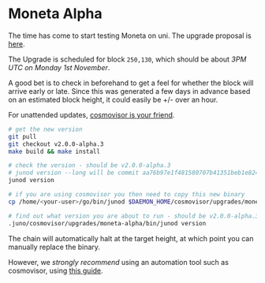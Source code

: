 # Moneta Alpha

The time has come to start testing Moneta on uni. The upgrade proposal is [here](https://uni.junoscan.com/proposals/1).

The Upgrade is scheduled for block `250,130`, which should be about _3PM UTC on Monday 1st November_.

A good bet is to check in beforehand to get a feel for whether the block will arrive early or late. Since this was generated a few days in advance based on an estimated block height, it could easily be +/- over an hour.

For unattended updates, [cosmovisor is your friend](https://docs.junochain.com/validators/setting-up-cosmovisor).

```bash
# get the new version
git pull
git checkout v2.0.0-alpha.3
make build && make install

# check the version - should be v2.0.0-alpha.3
# junod version --long will be commit aa76b97e1f481580707b41351beb1e82449669fb
junod version

# if you are using cosmovisor you then need to copy this new binary
cp /home/<your-user>/go/bin/junod $DAEMON_HOME/cosmovisor/upgrades/moneta-alpha/bin

# find out what version you are about to run - should be v2.0.0-alpha.3
.juno/cosmovisor/upgrades/moneta-alpha/bin/junod version
```

The chain will automatically halt at the target height, at which point you can manually replace the binary.

However, we _strongly recommend_ using an automation tool such as cosmovisor, using [this guide](https://docs.junochain.com/validators/setting-up-cosmovisor).
